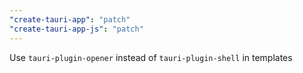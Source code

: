 ```yaml
---
"create-tauri-app": "patch"
"create-tauri-app-js": "patch"
---
```


Use `tauri-plugin-opener` instead of `tauri-plugin-shell` in templates

